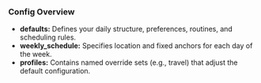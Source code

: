 ### Config Overview

- **defaults:** Defines your daily structure, preferences, routines, and scheduling rules.
- **weekly_schedule:** Specifies location and fixed anchors for each day of the week.
- **profiles:** Contains named override sets (e.g., travel) that adjust the default configuration.
